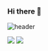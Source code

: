 ### Hi there 👋

<!--
**HyeonjungNoh/HyeonjungNoh** is a ✨ _special_ ✨ repository because its `README.md` (this file) appears on your GitHub profile.

Here are some ideas to get you started:

- 🔭 I’m currently working on ...
- 🌱 I’m currently learning ...
- 👯 I’m looking to collaborate on ...
- 🤔 I’m looking for help with ...
- 💬 Ask me about ...
- 📫 How to reach me: ...
- 😄 Pronouns: ...
- ⚡ Fun fact: ...
-->

![header](https://capsule-render.vercel.app/api?type=waving&color=auto&height=300&section=header&text=welcome&fontSize=90)

<img src="https://img.shields.io/badge/Python-3776AB?style=flat&logo=Python&logoColor=white"/>
<img src="https://img.shields.io/badge/C++-00599C?style=flat&logo=C++&logoColor=white"/>


